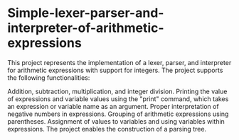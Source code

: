 # Simple-lexer-parser-and-interpreter-of-arithmetic-expressions

This project represents the implementation of a lexer, parser, and interpreter for arithmetic expressions with support for integers. The project supports the following functionalities:

Addition, subtraction, multiplication, and integer division.
Printing the value of expressions and variable values using the "print" command, which takes an expression or variable name as an argument.
Proper interpretation of negative numbers in expressions.
Grouping of arithmetic expressions using parentheses.
Assignment of values to variables and using variables within expressions.
The project enables the construction of a parsing tree.
